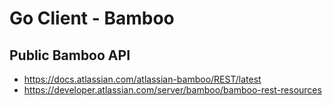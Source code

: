# Go Client - Bamboo

## Public Bamboo API

- https://docs.atlassian.com/atlassian-bamboo/REST/latest
- https://developer.atlassian.com/server/bamboo/bamboo-rest-resources
